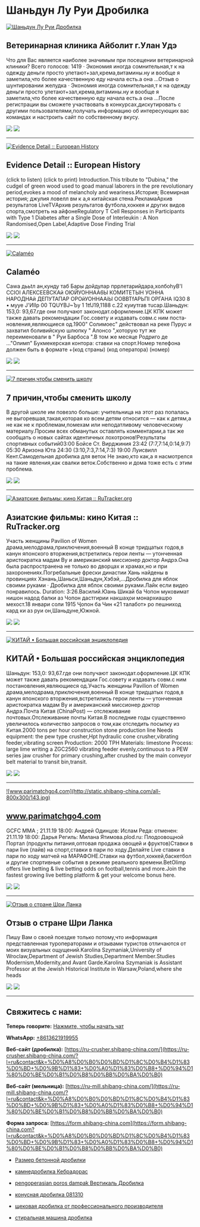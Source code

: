 # Шаньдун Лу Руи Дробилка

<a href="https://swt.shibang-china.com/?l=ru&img&k=%D0%A8%D0%B0%D0%BD%D1%8C%D0%B4%D1%83%D0%BD+%D0%9B%D1%83+%D0%A0%D1%83%D0%B8+%D0%94%D1%80%D0%BE%D0%B1%D0%B8%D0%BB%D0%BA%D0%B0" target="_blank">![Шаньдун Лу Руи Дробилка](http://static.shibang-china.com/all-800x300/1212.jpg)</a>

## Ветеринарная клиника Айболит г.Улан Удэ
Что для Вас является наиболее значимым при посещении ветеринарной клиники? Всего голосов: 1419&nbsp;&#0183;&#32;Экономия иногда сомнительная,т к на одежду деньги просто улетают+зал,крема,витамины.ну и вообще я заметила,что более качественную еду начала есть.а она …Отзыв о шунтировании желудка&nbsp;&#0183;&#32;Экономия иногда сомнительная,т к на одежду деньги просто улетают+зал,крема,витамины.ну и вообще я заметила,что более качественную еду начала есть.а она …После регистрации вы сможете участвовать в конкурсах,дискутировать с другими пользователями,получать информацию об интересующих вас командах и настроить сайт по собственному вкусу.


<a href="https://whatsapp.shibangsoft.com/WhatsApp.php" target="_blank" title="WhatsApp">![](http://static.shibang-china.com/icon/whatsapp.png)</a> <a href="https://swt.shibang-china.com/?l=ru&icon&k=%D0%A8%D0%B0%D0%BD%D1%8C%D0%B4%D1%83%D0%BD+%D0%9B%D1%83+%D0%A0%D1%83%D0%B8+%D0%94%D1%80%D0%BE%D0%B1%D0%B8%D0%BB%D0%BA%D0%B0" target="_blank">![](http://static.shibang-china.com/icon/chat-ru.png)</a>

---

<a href="https://swt.shibang-china.com/?l=ru&img&k=%D0%A8%D0%B0%D0%BD%D1%8C%D0%B4%D1%83%D0%BD+%D0%9B%D1%83+%D0%A0%D1%83%D0%B8+%D0%94%D1%80%D0%BE%D0%B1%D0%B8%D0%BB%D0%BA%D0%B0" target="_blank">![Evidence Detail :: European History](http://static.shibang-china.com/all-800x300/647.jpg)</a>

## Evidence Detail :: European History
(click to listen) (click to print) Introduction.This tribute to &quot;Dubina,&quot; the cudgel of green wood used to goad manual laborers in the pre revolutionary period,evokes a mood of melancholy and weariness.История; Всемирная история; джулия ловелл вм к а,я китайская стена.РекламаАрхив результатов LiveTVАрхив результатов футбола,хоккея и других видов спорта,смотреть на айфонеRegulatory T Cell Responses in Participants with Type 1 Diabetes after a Single Dose of Interleukin : A Non Randomised,Open Label,Adaptive Dose Finding Trial


<a href="https://whatsapp.shibangsoft.com/WhatsApp.php" target="_blank" title="WhatsApp">![](http://static.shibang-china.com/icon/whatsapp.png)</a> <a href="https://swt.shibang-china.com/?l=ru&icon&k=%D0%A8%D0%B0%D0%BD%D1%8C%D0%B4%D1%83%D0%BD+%D0%9B%D1%83+%D0%A0%D1%83%D0%B8+%D0%94%D1%80%D0%BE%D0%B1%D0%B8%D0%BB%D0%BA%D0%B0" target="_blank">![](http://static.shibang-china.com/icon/chat-ru.png)</a>

---

<a href="https://swt.shibang-china.com/?l=ru&img&k=%D0%A8%D0%B0%D0%BD%D1%8C%D0%B4%D1%83%D0%BD+%D0%9B%D1%83+%D0%A0%D1%83%D0%B8+%D0%94%D1%80%D0%BE%D0%B1%D0%B8%D0%BB%D0%BA%D0%B0" target="_blank">![Calam&#233;o](http://static.shibang-china.com/all-800x300/226.jpg)</a>

## Calam&#233;o
Cawa дььtл ан,кунду таб Бары дойдулар пррлетарийдара,холбоhуВ'I CCIOI АЛЕКСЕЕВСКАй ОЮЙУОННАА6Ы КОМИТЕТЫН УОННА НАРОДНАй ДЕПУТАПАР ОРОйУОННААiЫ ООВВТfАРЬПI ОРГАНА IQ30 8 • мууе J'ИIIp 00 TQUYВJ~Ъy 1 1tfJ19,1188 с.22 куиутrав тuсар.Шаньдун: 153,0: 93,67.где они по&#173;лу&#173;ча&#173;ют за&#173;ко&#173;но&#173;дат.оформ&#173;ле&#173;ние.ЦК КПК мо&#173;жет так&#173;же да&#173;вать ре&#173;ко&#173;мен&#173;да&#173;ции Гос.со&#173;ве&#173;ту и из&#173;да&#173;вать совм.с ним по&#173;ста&#173;нов&#173;ле&#173;ния,яв&#173;ляю&#173;щие&#173;ся од.1900&quot; Солимоес&quot; действовал на реке Пурус и захватил боливийскую шлюпку &quot; Алонсо &quot;,которую тут же переименовали в &quot; Руи Барбоса &quot;.В том же месяце Родриго де …&quot;Олимп&quot; Букмекерская контора: ставки на спорт.Номер телефона должен быть в формате +(код страны) (код оператора) (номер)


<a href="https://whatsapp.shibangsoft.com/WhatsApp.php" target="_blank" title="WhatsApp">![](http://static.shibang-china.com/icon/whatsapp.png)</a> <a href="https://swt.shibang-china.com/?l=ru&icon&k=%D0%A8%D0%B0%D0%BD%D1%8C%D0%B4%D1%83%D0%BD+%D0%9B%D1%83+%D0%A0%D1%83%D0%B8+%D0%94%D1%80%D0%BE%D0%B1%D0%B8%D0%BB%D0%BA%D0%B0" target="_blank">![](http://static.shibang-china.com/icon/chat-ru.png)</a>

---

<a href="https://swt.shibang-china.com/?l=ru&img&k=%D0%A8%D0%B0%D0%BD%D1%8C%D0%B4%D1%83%D0%BD+%D0%9B%D1%83+%D0%A0%D1%83%D0%B8+%D0%94%D1%80%D0%BE%D0%B1%D0%B8%D0%BB%D0%BA%D0%B0" target="_blank">![7 причин,чтобы сменить школу](http://static.shibang-china.com/all-800x300/287.jpg)</a>

## 7 причин,чтобы сменить школу
В другой школе им повезло больше: учительница на этот раз попалась не выгоревшая,такая,которая ко всем детям относится — как к детям,а не как не к проблемам,помехам или неподатливому человеческому материалу.Просим всех обманутых оставлять комментарии,а так же сообщать о новых сайтах идентичных лохотронов!Результаты спортивных событий03:00 Бойсе Ст. Вирджиния 23:42 (7:7,7:14,0:14,9:7) 05:30 Аризона Юта 24:30 (3:10,7:3,7:14,7:3) 19:00 Луисвилл Кент.Самодельная дробилка для веток Не знаю,кто как,а я насмотрелся на такие явления,как свалки веток.Собственно и дома тоже есть с этим проблема.


<a href="https://whatsapp.shibangsoft.com/WhatsApp.php" target="_blank" title="WhatsApp">![](http://static.shibang-china.com/icon/whatsapp.png)</a> <a href="https://swt.shibang-china.com/?l=ru&icon&k=%D0%A8%D0%B0%D0%BD%D1%8C%D0%B4%D1%83%D0%BD+%D0%9B%D1%83+%D0%A0%D1%83%D0%B8+%D0%94%D1%80%D0%BE%D0%B1%D0%B8%D0%BB%D0%BA%D0%B0" target="_blank">![](http://static.shibang-china.com/icon/chat-ru.png)</a>

---

<a href="https://swt.shibang-china.com/?l=ru&img&k=%D0%A8%D0%B0%D0%BD%D1%8C%D0%B4%D1%83%D0%BD+%D0%9B%D1%83+%D0%A0%D1%83%D0%B8+%D0%94%D1%80%D0%BE%D0%B1%D0%B8%D0%BB%D0%BA%D0%B0" target="_blank">![Азиатские фильмы: кино Китая :: RuTracker.org](http://static.shibang-china.com/all-800x300/1348.jpg)</a>

## Азиатские фильмы: кино Китая :: RuTracker.org
Участь женщины Pavilion of Women драма,мелодрама,приключения,военный В конце тридцатых годов,в канун японского вторжения,встретились герои ленты — утонченная аристократка мадам Ву и американский миссионер доктор Андрэ.Она была распространена не только во дворцах и храмах,но и при захоронениях.Погребальные фрески династии Хань найдены в провинциях Хэнань,Шаньси,Шаньдун,Хэбэй,…Дробилка для яблок своими руками&nbsp;&#0183;&#32;Дробилка для яблок своими руками.Лайк если видео понравилось. Duration: 3:26.Василий.Юань Шикай ба Чопон муковимат нишон надод балки аз Чопон дастгирии накшаҳои монархиашро мехост.18 январи соли 1915 Ҷопон ба Чин &#171;21 талабот&#187; ро пешниход кард ки аз руи он,Шаньдуне,Южной.


<a href="https://whatsapp.shibangsoft.com/WhatsApp.php" target="_blank" title="WhatsApp">![](http://static.shibang-china.com/icon/whatsapp.png)</a> <a href="https://swt.shibang-china.com/?l=ru&icon&k=%D0%A8%D0%B0%D0%BD%D1%8C%D0%B4%D1%83%D0%BD+%D0%9B%D1%83+%D0%A0%D1%83%D0%B8+%D0%94%D1%80%D0%BE%D0%B1%D0%B8%D0%BB%D0%BA%D0%B0" target="_blank">![](http://static.shibang-china.com/icon/chat-ru.png)</a>

---

<a href="https://swt.shibang-china.com/?l=ru&img&k=%D0%A8%D0%B0%D0%BD%D1%8C%D0%B4%D1%83%D0%BD+%D0%9B%D1%83+%D0%A0%D1%83%D0%B8+%D0%94%D1%80%D0%BE%D0%B1%D0%B8%D0%BB%D0%BA%D0%B0" target="_blank">![КИТАЙ • Большая российская энциклопедия](http://static.shibang-china.com/all-800x300/593.jpg)</a>

## КИТАЙ • Большая российская энциклопедия
Шаньдун: 153,0: 93,67.где они по&#173;лу&#173;ча&#173;ют за&#173;ко&#173;но&#173;дат.оформ&#173;ле&#173;ние.ЦК КПК мо&#173;жет так&#173;же да&#173;вать ре&#173;ко&#173;мен&#173;да&#173;ции Гос.со&#173;ве&#173;ту и из&#173;да&#173;вать совм.с ним по&#173;ста&#173;нов&#173;ле&#173;ния,яв&#173;ляю&#173;щие&#173;ся од.Участь женщины Pavilion of Women драма,мелодрама,приключения,военный В конце тридцатых годов,в канун японского вторжения,встретились герои ленты — утонченная аристократка мадам Ву и американский миссионер доктор Андрэ.Почта Китая (ChinaPost) — отслеживание почтовых.Отслеживание почты Китая.В последние годы существенно увеличилось количество запросов о том,как отследить посылку из Китая.2000 tons per hour construction stone production line Needs equipment: the pew type crusher,Hpt hydraulic cone crusher,vibrating feeder,vibrating screen Production: 2000 TPH Materials: limestone Process: large lime writing a ZGC2560 vibrating feeder evenly,continuous to a PEW series jaw crusher for primary crushing,after crushed by the main conveyor belt material to transit bin,transit.


<a href="https://whatsapp.shibangsoft.com/WhatsApp.php" target="_blank" title="WhatsApp">![](http://static.shibang-china.com/icon/whatsapp.png)</a> <a href="https://swt.shibang-china.com/?l=ru&icon&k=%D0%A8%D0%B0%D0%BD%D1%8C%D0%B4%D1%83%D0%BD+%D0%9B%D1%83+%D0%A0%D1%83%D0%B8+%D0%94%D1%80%D0%BE%D0%B1%D0%B8%D0%BB%D0%BA%D0%B0" target="_blank">![](http://static.shibang-china.com/icon/chat-ru.png)</a>

---

<a href="https://swt.shibang-china.com/?l=ru&img&k=%D0%A8%D0%B0%D0%BD%D1%8C%D0%B4%D1%83%D0%BD+%D0%9B%D1%83+%D0%A0%D1%83%D0%B8+%D0%94%D1%80%D0%BE%D0%B1%D0%B8%D0%BB%D0%BA%D0%B0" target="_blank">![www.parimatchgo4.com](http://static.shibang-china.com/all-800x300/143.jpg)</a>

## www.parimatchgo4.com
GCFC MMA ; 21.11.19 18:00: Андрей Одинцов: Ислам Реда: отменен: 21.11.19 18:00: Дарья Региль: Милана Ятимова.plod.ru: Плодоовощной Портал (продукты питания,оптовая продажа овощей и фруктов)Ставки в пари live (лайв) на спорт,ставки в пари по ходу.Делайте Live ставки в пари по ходу матчей на МАРАФОНЕ.Ставки на футбол,хоккей,баскетбол и другие спортивные события в режиме реального времени.BetOlimp offers live betting &amp; live betting odds on football,tennis and more.Join the fastest growing live betting platform &amp; get your welcome bonus here.


<a href="https://whatsapp.shibangsoft.com/WhatsApp.php" target="_blank" title="WhatsApp">![](http://static.shibang-china.com/icon/whatsapp.png)</a> <a href="https://swt.shibang-china.com/?l=ru&icon&k=%D0%A8%D0%B0%D0%BD%D1%8C%D0%B4%D1%83%D0%BD+%D0%9B%D1%83+%D0%A0%D1%83%D0%B8+%D0%94%D1%80%D0%BE%D0%B1%D0%B8%D0%BB%D0%BA%D0%B0" target="_blank">![](http://static.shibang-china.com/icon/chat-ru.png)</a>

---

<a href="https://swt.shibang-china.com/?l=ru&img&k=%D0%A8%D0%B0%D0%BD%D1%8C%D0%B4%D1%83%D0%BD+%D0%9B%D1%83+%D0%A0%D1%83%D0%B8+%D0%94%D1%80%D0%BE%D0%B1%D0%B8%D0%BB%D0%BA%D0%B0" target="_blank">![Отзыв о стране Шри Ланка](http://static.shibang-china.com/all-800x300/468.jpg)</a>

## Отзыв о стране Шри Ланка
Пишу Вам о своей поездке только потому,что информация представленная туроператорами и отзывами туристов отличаются от моих визуальных ощущений.Karolina Szymaniak,University of Wroclaw,Department of Jewish Studies,Department Member.Studies Modernism,Modernity,and Avant Garde.Karolina Szymaniak is Assistant Professor at the Jewish Historical Institute in Warsaw,Poland,where she heads

<a href="https://whatsapp.shibangsoft.com/WhatsApp.php" target="_blank" title="WhatsApp">![](http://static.shibang-china.com/icon/whatsapp.png)</a> <a href="https://swt.shibang-china.com/?l=ru&icon&k=%D0%A8%D0%B0%D0%BD%D1%8C%D0%B4%D1%83%D0%BD+%D0%9B%D1%83+%D0%A0%D1%83%D0%B8+%D0%94%D1%80%D0%BE%D0%B1%D0%B8%D0%BB%D0%BA%D0%B0" target="_blank">![](http://static.shibang-china.com/icon/chat-ru.png)</a>

---
## Свяжитесь с нами:

**Теперь говорите:** [Нажмите, чтобы начать чат](https://swt.shibang-china.com?l=ru&contact&k=%D0%A8%D0%B0%D0%BD%D1%8C%D0%B4%D1%83%D0%BD+%D0%9B%D1%83+%D0%A0%D1%83%D0%B8+%D0%94%D1%80%D0%BE%D0%B1%D0%B8%D0%BB%D0%BA%D0%B0)

**WhatsApp:**  [+8613621919955](https://whatsapp.shibangsoft.com/WhatsApp.php)

**Веб-сайт (дробилка):** [https://ru-crusher.shibang-china.com/](https://ru-crusher.shibang-china.com/?l=ru&contact&k=%D0%A8%D0%B0%D0%BD%D1%8C%D0%B4%D1%83%D0%BD+%D0%9B%D1%83+%D0%A0%D1%83%D0%B8+%D0%94%D1%80%D0%BE%D0%B1%D0%B8%D0%BB%D0%BA%D0%B0)

**Веб-сайт (мельница):** [https://ru-mill.shibang-china.com/](https://ru-mill.shibang-china.com/?l=ru&contact&k=%D0%A8%D0%B0%D0%BD%D1%8C%D0%B4%D1%83%D0%BD+%D0%9B%D1%83+%D0%A0%D1%83%D0%B8+%D0%94%D1%80%D0%BE%D0%B1%D0%B8%D0%BB%D0%BA%D0%B0)

**Форма запроса:** [https://form.shibang-china.com](https://form.shibang-china.com?l=ru&contact&k=%D0%A8%D0%B0%D0%BD%D1%8C%D0%B4%D1%83%D0%BD+%D0%9B%D1%83+%D0%A0%D1%83%D0%B8+%D0%94%D1%80%D0%BE%D0%B1%D0%B8%D0%BB%D0%BA%D0%B0)

* [Размер бетонной дробилки](../132/%D0%A0%D0%B0%D0%B7%D0%BC%D0%B5%D1%80%20%D0%B1%D0%B5%D1%82%D0%BE%D0%BD%D0%BD%D0%BE%D0%B9%20%D0%B4%D1%80%D0%BE%D0%B1%D0%B8%D0%BB%D0%BA%D0%B8.md)

* [камнедробилка Кебрадорас](../131/%D0%BA%D0%B0%D0%BC%D0%BD%D0%B5%D0%B4%D1%80%D0%BE%D0%B1%D0%B8%D0%BB%D0%BA%D0%B0%20%D0%9A%D0%B5%D0%B1%D1%80%D0%B0%D0%B4%D0%BE%D1%80%D0%B0%D1%81.md)

* [pengoperasian poros dampak Вертикаль Дробилка](../134/pengoperasian%20poros%20dampak%20%D0%92%D0%B5%D1%80%D1%82%D0%B8%D0%BA%D0%B0%D0%BB%D1%8C%20%D0%94%D1%80%D0%BE%D0%B1%D0%B8%D0%BB%D0%BA%D0%B0.md)

* [конусная дробилка 081310](../133/%D0%BA%D0%BE%D0%BD%D1%83%D1%81%D0%BD%D0%B0%D1%8F%20%D0%B4%D1%80%D0%BE%D0%B1%D0%B8%D0%BB%D0%BA%D0%B0%20081310.md)

* [щековая дробилка от профессионального производителя](../133/%D1%89%D0%B5%D0%BA%D0%BE%D0%B2%D0%B0%D1%8F%20%D0%B4%D1%80%D0%BE%D0%B1%D0%B8%D0%BB%D0%BA%D0%B0%20%D0%BE%D1%82%20%D0%BF%D1%80%D0%BE%D1%84%D0%B5%D1%81%D1%81%D0%B8%D0%BE%D0%BD%D0%B0%D0%BB%D1%8C%D0%BD%D0%BE%D0%B3%D0%BE%20%D0%BF%D1%80%D0%BE%D0%B8%D0%B7%D0%B2%D0%BE%D0%B4%D0%B8%D1%82%D0%B5%D0%BB%D1%8F.md)

* [стиральная машина дробилка](../133/%D1%81%D1%82%D0%B8%D1%80%D0%B0%D0%BB%D1%8C%D0%BD%D0%B0%D1%8F%20%D0%BC%D0%B0%D1%88%D0%B8%D0%BD%D0%B0%20%D0%B4%D1%80%D0%BE%D0%B1%D0%B8%D0%BB%D0%BA%D0%B0.md)